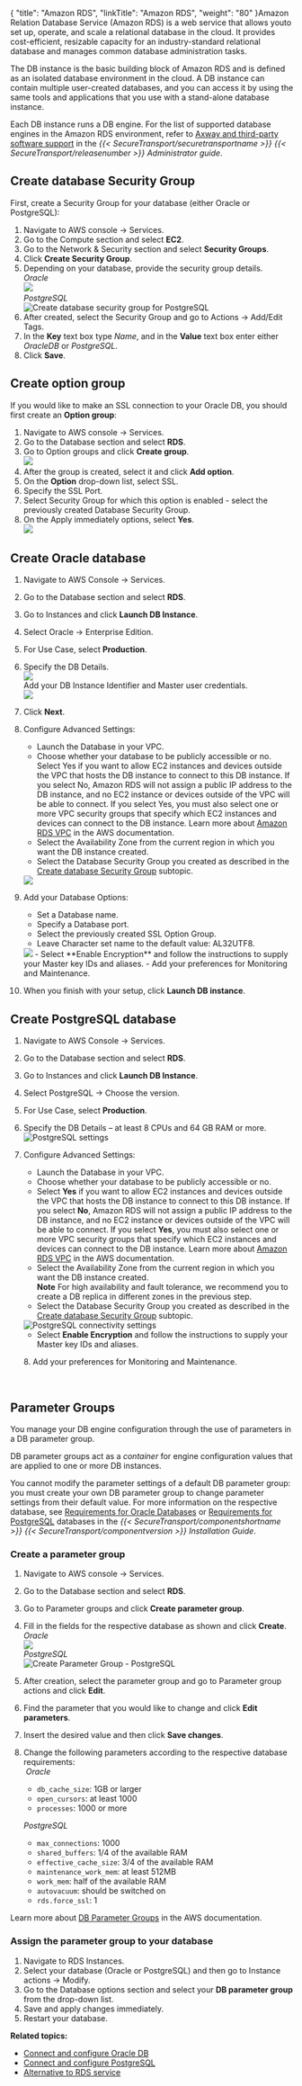 {
    "title": "Amazon RDS",
    "linkTitle": "Amazon RDS",
    "weight": "80"
}Amazon Relation Database Service (Amazon RDS) is a web service that allows youto set up, operate, and scale a relational database in the cloud. It provides cost-efficient, resizable capacity for an industry-standard relational database and manages common database administration tasks.

The DB instance is the basic building block of Amazon RDS and is defined as an isolated database environment in the cloud. A DB instance can contain multiple user-created databases, and you can access it by using the same tools and applications that you use with a stand-alone database instance.

Each DB instance runs a DB engine. For the list of supported database engines in the Amazon RDS environment, refer to [Axway and third-party software support](https://docs.axway.com/bundle/SecureTransport_55_AdministratorGuide_allOS_en_HTML5/page/Content/AdministratorsGuide/introduction/r_st_Axway_and_third-party_software_support.htm) in the *{{< SecureTransport/securetransportname  >}} {{< SecureTransport/releasenumber  >}} Administrator guide*.

<span id="Create"></span>

## Create database Security Group

First, create a Security Group for your database (either Oracle or PostgreSQL):

1.  Navigate to AWS console -> Services.
2.  Go to the Compute section and select **EC2**.
3.  Go to the Network & Security section and select **Security Groups**.
4.  Click **Create Security Group**.
5.  Depending on your database, provide the security group details.  
    *Oracle*  
    <img src="/Images/SecureTransport/db-create-oracleSG.PNG" class="maxWidth" />  
    *PostgreSQL*  
    <img src="/Images/SecureTransport/db-create-postgreSG.PNG" title="Create database security group for PostgreSQL" class="maxWidth" alt="Create database security group for PostgreSQL" />  
6.  After created, select the Security Group and go to Actions -> Add/Edit Tags.
7.  In the **Key** text box type *Name*, and in the **Value** text box enter either *OracleDB* or *PostgreSQL*.
8.  Click **Save**.

## Create option group

If you would like to make an SSL connection to your Oracle DB, you should first create an **Option group**:

1.  Navigate to AWS console -> Services.
2.  Go to the Database section and select **RDS**.
3.  Go to Option groups and click **Create group**.  
    <img src="/Images/SecureTransport/create-opt-gr.PNG" class="maxWidth" />  
4.  After the group is created, select it and click **Add option**.
5.  On the **Option** drop-down list, select SSL.
6.  Specify the SSL Port.
7.  Select Security Group for which this option is enabled - select the previously created Database Security Group.
8.  On the Apply immediately options, select **Yes**.  
    <img src="/Images/SecureTransport/add-ssl.PNG" class="maxWidth" />  

## Create Oracle database

1.  Navigate to AWS Console -> Services.
2.  Go to the Database section and select **RDS**.
3.  Go to Instances and click **Launch DB Instance**.
4.  Select Oracle -> Enterprise Edition.
5.  For Use Case, select **Production**.
6.  Specify the DB Details.  
    <img src="/Images/SecureTransport/db-details.PNG" class="maxWidth" />  
    Add your DB Instance Identifier and Master user credentials.  
    <img src="/Images/SecureTransport/db-settings.PNG" class="maxWidth" />  
7.  Click **Next**.
8.  Configure Advanced Settings:
    -   Launch the Database in your VPC.
    -   Choose whether your database to be publicly accessible or no.  
        Select Yes if you want to allow EC2 instances and devices outside the VPC that hosts the DB instance to connect to this DB instance. If you select No, Amazon RDS will not assign a public IP address to the DB instance, and no EC2 instance or devices outside of the VPC will be able to connect. If you select Yes, you must also select one or more VPC security groups that specify which EC2 instances and devices can connect to the DB instance. Learn more about [Amazon RDS VPC](https://docs.aws.amazon.com/AmazonRDS/latest/UserGuide/USER_VPC.Scenarios.html) in the AWS documentation.
    -   Select the Availability Zone from the current region in which you want the DB instance created.
    -   Select the Database Security Group you created as described in the [Create database Security Group](#Create) subtopic.

      
    <img src="/Images/SecureTransport/db-net-sec.PNG" class="maxWidth" />  
9.  Add your Database Options:
    -   Set a Database name.
    -   Specify a Database port.
    -   Select the previously created SSL Option Group.
    -   Leave Character set name to the default value: AL32UTF8.

    <img src="/Images/SecureTransport/db-options.PNG" class="maxWidth" />  
    -   Select **Enable Encryption** and follow the instructions to supply your Master key IDs and aliases.
    -   Add your preferences for Monitoring and Maintenance.
10. When you finish with your setup, click **Launch DB instance**.

## Create PostgreSQL database

1.  Navigate to AWS Console -> Services.

2.  Go to the Database section and select **RDS**.

3.  Go to Instances and click **Launch DB Instance**.

4.  Select PostgreSQL -> Choose the version.

5.  For Use Case, select **Production**.

6.  Specify the DB Details – at least 8 CPUs and 64 GB RAM or more.  
    <img src="/Images/SecureTransport/db-postgre-settings.png" title="PostgreSQL settings" class="maxWidth" alt="PostgreSQL settings" />

7.  Configure Advanced Settings:  

    -   Launch the Database in your VPC.
    -   Choose whether your database to be publicly accessible or no.
    -   Select **Yes** if you want to allow EC2 instances and devices outside the VPC that hosts the DB instance to connect to this DB instance. If you select **No**, Amazon RDS will not assign a public IP address to the DB instance, and no EC2 instance or devices outside of the VPC will be able to connect. If you select **Yes**, you must also select one or more VPC security groups that specify which EC2 instances and devices can connect to the DB instance. Learn more about [Amazon RDS VPC](https://docs.aws.amazon.com/AmazonRDS/latest/UserGuide/USER_VPC.Scenarios.html) in the AWS documentation.
    -   Select the Availability Zone from the current region in which you want the DB instance created.  
        **Note** For high availability and fault tolerance, we recommend you to create a DB replica in different zones in the previous step.
    -   Select the Database Security Group you created as described in the [Create database Security Group](#Create) subtopic.

    <img src="/Images/SecureTransport/db-postgre-connectivity.png" title="PostgreSQL connectivity settings" class="maxWidth" alt="PostgreSQL connectivity settings" />

    -   Select **Enable Encryption** and follow the instructions to supply your Master key IDs and aliases.

    8\. Add your preferences for Monitoring and Maintenance.

 

## Parameter Groups

You manage your DB engine configuration through the use of parameters in a DB parameter group.

DB parameter groups act as a *container* for engine configuration values that are applied to one or more DB instances.

You cannot modify the parameter settings of a default DB parameter group: you must create your own DB parameter group to change parameter settings from their default value. For more information on the respective database, see [Requirements for Oracle Databases](https://docs.axway.com/bundle/SecureTransport_55_InstallationGuide_allOS_en_HTML5/page/Content/InstallationGuide/prereqs/Requirements_for_Oracle_databases.htm) or [Requirements for PostgreSQL](https://docs.axway.com/bundle/SecureTransport_55_InstallationGuide_allOS_en_HTML5/page/Content/InstallationGuide/prereqs/Requirements_for_PostgreSQL_databases.htm) databases in the *{{< SecureTransport/componentshortname  >}} {{< SecureTransport/componentversion  >}} Installation Guide*.

### Create a parameter group

1.  Navigate to AWS console -> Services.
2.  Go to the Database section and select **RDS**.
3.  Go to Parameter groups and click **Create parameter group**.
4.  Fill in the fields for the respective database as shown and click **Create**.  
    *Oracle*  
    <img src="/Images/SecureTransport/parameterGroup-oracle.PNG" class="maxWidth" />  
    *PostgreSQL*  
    <img src="/Images/SecureTransport/parameterGroup-postgre.PNG" title="Create Parameter Group - PostgreSQL" class="maxWidth" alt="Create Parameter Group - PostgreSQL" />
5.  After creation, select the parameter group and go to Parameter group actions and click **Edit**.
6.  Find the parameter that you would like to change and click **Edit parameters**.
7.  Insert the desired value and then click **Save changes**.
8.  Change the following parameters according to the respective database requirements:  
     *Oracle*
    -   `db_cache_size`: 1GB or larger
    -   `open_cursors`: at least 1000
    -   `processes`: 1000 or more

      
    *PostgreSQL*
    -   `max_connections`: 1000
    -   `shared_buffers`: 1/4 of the available RAM
    -   `effective_cache_size`: 3/4 of the available RAM
    -   `maintenance_work_mem`: at least 512MB
    -   `work_mem`: half of the available RAM
    -   `autovacuum`: should be switched on
    -   `rds.force_ssl`: 1

Learn more about [DB Parameter Groups](https://docs.aws.amazon.com/AmazonRDS/latest/UserGuide/USER_WorkingWithParamGroups.html) in the AWS documentation.

### Assign the parameter group to your database

1.  Navigate to RDS Instances.
2.  Select your database (Oracle or PostgreSQL) and then go to Instance actions -> Modify.
3.  Go to the Database options section and select your **DB parameter group** from the drop-down list.
4.  Save and apply changes immediately.
5.  Restart your database.

**Related topics:**

-   [Connect and configure Oracle DB](connect-oracle)
-   [Connect and configure PostgreSQL](connect-postgre)
-   [Alternative to RDS service](rds-aternative)
